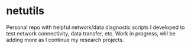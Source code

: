 # netutils
Personal repo with helpful network/data diagnostic scripts I developed to test network connectivity, data transfer, etc. Work in progress, will be adding more as I continue my research projects. 
